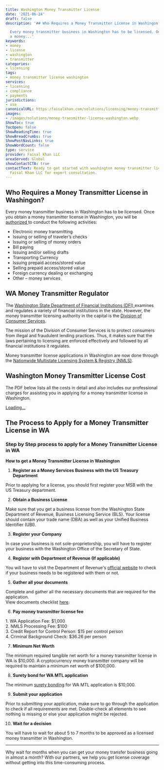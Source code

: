 ```yaml
---
title: Washington Money Transmitter License
date: '2021-06-24'
draft: false
description: '## Who Requires a Money Transmitter License in Washingon?

  Every money transmitter business in Washington has to be licensed. Once you obtain
  a money...'
keywords:
- money
- license
- washington
- transmitter
categories:
- licensing
tags:
- money transmitter license washington
services:
- licensing
- compliance
- payments
jurisdictions:
- usa
canonicalURL: https:/faisalkhan.com/solutions/licensing/money-transmitter-license-mtl/money-transmitter-license-washington/
images:
- /images/solutions/money-transmitter-license-washington.webp
ShowToc: true
TocOpen: false
ShowReadingTime: true
ShowBreadCrumbs: true
ShowPostNavLinks: true
ShowWordCount: false
type: service
provider: Faisal Khan LLC
areaServed: Global
showContactCTA: true
contactText: Ready to get started with washington money transmitter license? Contact
  Faisal Khan LLC for expert consultation.
---
```


## Who Requires a Money Transmitter License in Washingon?

Every money transmitter business in Washington has to be licensed. Once you obtain a money transmitter license in Washington, you will be [authorized ](https://dfi.wa.gov/sites/default/files/forms/mt-new-app-checklist.pdf)to conduct the following activities:

  * Electronic money transmitting 
  * Issuing or selling of traveler’s checks 
  * Issuing or selling of money orders 
  * Bill paying 
  * Issuing and/or selling drafts 
  * Transporting Currency 
  * Issuing prepaid access/stored value 
  * Selling prepaid access/stored value 
  * Foreign currency dealing or exchanging 
  * Other – money services 

## WA Money Transmitter Regulator

The [Washington State Department of Financial Institutions (DFI) ](https://dfi.wa.gov/)examines and regulates a variety of financial institutions in the state. However, the money transmitter licensing authority in the capital is the [Division of Consumer Services](https://dfi.wa.gov/industry/consumer-services).

The mission of the Division of Consumer Services is to protect consumers from illegal and fraudulent lending practices. Thus, it makes sure that the laws pertaining to licensing are enforced effectively and followed by all financial institutions it regulates.

Money transmitter license applications in Washington are now done through the [Nationwide Multistate Licensing System & Registry (NMLS)](https://nationwidelicensingsystem.org/Pages/default.aspx).

## Washington Money Transmitter License Cost

The PDF below lists all the costs in detail and also includes our professional charges for assisting you in applying for a money transmitter license in Washington.

[Loading...](https://fkhan.gumroad.com/l/washington-money-transmitter-license-cost)

## The Process to Apply for a Money Transmitter License in WA

### Step by Step process to apply for a Money Transmitter License in WA

**How to get a Money Transmitter License in Washington**

  1. **Register as a Money Services Business with the US Treasury Department**

Prior to applying for a license, you should first register your MSB with the US Treasury department.

  2. **Obtain a Business License**

Make sure that you get a business license from the Washington State Department of Revenue, Business Licensing Service (BLS). Your license should contain your trade name (DBA) as well as your Unified Business Identifier (UBI). 

  3. **Register your Company**

In case your business is not sole-proprietorship, you will have to register your business with the Washington Office of the Secretary of State. 

  4. **Register with Department of Revenue (If applicable)**

You will have to visit the Department of Revenue's [official website](https://dor.wa.gov/doing-business/register-my-business) to check if your business needs to be registered with them or not.

  5. **Gather all your documents**

Complete and gather all the necessary documents that are required for the application.  
View documents checklist [here](https://dfi.wa.gov/sites/default/files/forms/mt-new-app-checklist.pdf). 

  6. **Pay money transmitter license fee**

1\. WA Application Fee: $1,000  
2\. NMLS Processing Fee: $100  
3\. Credit Report for Control Person: $15 per control person   
4\. Criminal Background Check: $36.26 per person

  7. **Minimum Net Worth**

The minimum required tangible net worth for a money transmitter license in WA is $10,000. A cryptocurrency money transmitter company will be required to maintain a minimum net worth of $100,000.

  8. **Surety bond for WA MTL application**

The minimum [surety bonding](https://faisalkhan.com/knowledge-hub/resources-and-references/surety-bond/) for WA MTL application is $10,000. 

  9. **Submit your application**

Prior to submitting your application, make sure to go through the application to check if all requirements are met. Double-check all elements to see nothing is missing or else your application might be rejected.

  10. **Wait for a decision**

You will have to wait for about 5 to 7 months to be approved as a licensed money transmitter in Washington.

* * *

Why wait for months when you can get your money transfer business going in almost a month? With our partners, we help you get license coverage without getting into this time-consuming process.